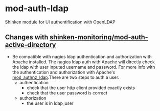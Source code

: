 mod-auth-ldap
=========================

Shinken module for UI authentification with OpenLDAP

Changes with [shinken-monitoring/mod-auth-active-directory](https://github.com/shinken-monitoring/mod-auth-active-directory)
-------------------------
* Be compatible with nagios ldap authentication and authorization with Apache installed. The nagios ldap auth with Apache will directly check the ldap with user inputed username and password. For more info with the authentication and authorization with Apache's [mod_authnz_ldap](http://httpd.apache.org/docs/current/mod/mod_authnz_ldap.html).There are two steps to auth a user.
  * authentication
    * check that the user http client provided exactly exists
    * check that the user password is correct
  * authorization
    * the user is in ldap_user 
